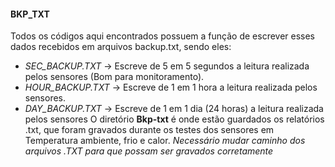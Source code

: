 <b><h4>BKP_TXT</h4></b>
Todos os códigos aqui encontrados possuem a função de escrever esses dados recebidos em arquivos backup.txt, sendo eles:
- *SEC_BACKUP.TXT* -> Escreve de 5 em 5 segundos a leitura realizada pelos sensores (Bom para monitoramento).
- *HOUR_BACKUP.TXT* -> Escreve de 1 em 1 hora a leitura realizada pelos sensores.
- *DAY_BACKUP.TXT* -> Escreve de 1 em 1 dia (24 horas) a leitura realizada pelos sensores
O diretório **Bkp-txt** é onde estão guardados os relatórios .txt, que foram gravados durante os testes dos sensores em Temperatura ambiente, frio e calor.
*Necessário mudar caminho dos arquivos .TXT para que possam ser gravados corretamente*

<h1></h1>